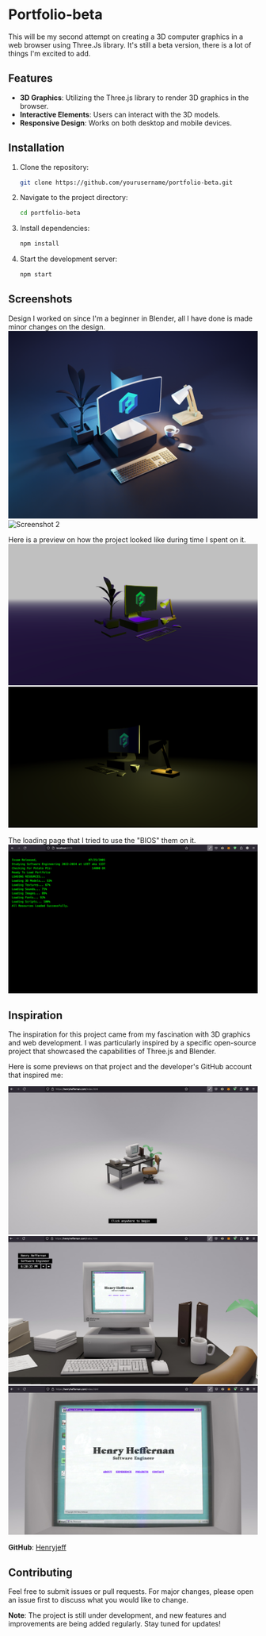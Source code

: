# Portfolio-beta
This will be my second attempt on creating a 3D computer graphics in a web browser using Three.Js library. It's still a beta version, there is a lot of things I'm excited to add.
## Features

- **3D Graphics**: Utilizing the Three.js library to render 3D graphics in the browser.
- **Interactive Elements**: Users can interact with the 3D models.
- **Responsive Design**: Works on both desktop and mobile devices.

## Installation

1. Clone the repository:
	```sh
	git clone https://github.com/yourusername/portfolio-beta.git
	```
2. Navigate to the project directory:
	```sh
	cd portfolio-beta
	```
3. Install dependencies:
	```sh
	npm install
	```
4. Start the development server:
	```sh
	npm start
	```

## Screenshots
Design I worked on since I'm a beginner in Blender, all I have done is made minor changes on the design.
![Screenshot 1](srcs/images/designOfPortfo.webp)
![Screenshot 2](srcs/images/Screenshot-from-blender.png)

Here is a preview on how the project looked like during time I spent on it.
![Screenshot 3](srcs/images/progressWithLightsON.png)
![Screenshot 4](srcs/images/Screenshot%202024-12-22%20at%2018.11.31.png)

The loading page that I tried to use the "BIOS" them on it.
![Screenshot 5](srcs/images/loadingPage.png)

## Inspiration

The inspiration for this project came from my fascination with 3D graphics and web development. I was particularly inspired by a specific open-source project that showcased the capabilities of Three.js and Blender.

Here is some previews on that project and the developer's GitHub account that inspired me:

![Screenshot 6](srcs/images/Screenshot%202024-12-22%20at%2018.20.27.png)
![Screenshot 7](srcs/images/Screenshot%202024-12-22%20at%2018.20.35.png)
![Screenshot 8](srcs/images/Screenshot%202024-12-22%20at%2018.20.42.png)

**GitHub**: [Henryjeff](https://github.com/henryjeff)


## Contributing

Feel free to submit issues or pull requests. For major changes, please open an issue first to discuss what you would like to change.

**Note**: The project is still under development, and new features and improvements are being added regularly. Stay tuned for updates! 
